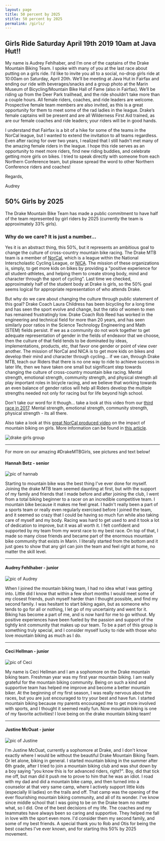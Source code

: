 ```yaml
---
layout: page
title: 50 percent by 2025
stitle: 50 percent by 2025
permalink: /girls/
---
```

##  Girls Ride Saturday April 19th 2019 10am at Java Hut!!

My name is Audrey Fehlhaber, and I’m one of the captains of the Drake Mountain Biking Team. I spoke with many of you at the last race about putting on a girls ride. I’d like to invite you all to a social, no-drop girls ride at 10:00am on Saturday, April 20th. We’ll be meeting at Java Hut in Fairfax and ending our ride with beverages/snacks and a group photo at the Marin Museum of Bicycling/Mountain Bike Hall of Fame (also in Fairfax). We’ll be riding up from the Deer Park trailhead, and the ride shouldn’t take more than a couple hours. All female riders, coaches, and ride leaders are welcome. Prospective female team members are also invited, as this is a great opportunity for them to meet some of the rad ladies in the league. Drake’s female captains will be present and are all Wilderness First Aid trained, as are our female coaches and ride leaders; your riders will be in good hands.

I understand that Fairfax is a bit of a hike for some of the teams in the NorCal league, but I wanted to extend the invitation to all teams regardless. Even after racing for over two years, I realized that I still hadn't met many of the amazing female riders in the league. I hope this ride serves as an opportunity to meet more riders, find new riding buddies, and celebrate getting more girls on bikes. I tried to speak directly with someone from each Northern Conference team, but please spread the word to other Northern Conference riders and coaches!

Regards,

Audrey




##  50% Girls by 2025

The Drake Mountain Bike Team has made a public commitment to have half of the team represented by girl riders by 2025 (currently the team is approximately 33% girls).  

### Why do we care?  It is just a number...

Yes it is an abstract thing, this 50%, but it represents an ambitious goal to change the culture of cross-country mountain bike racing.  The Drake MTB team is a member of [NorCal](http://norcalmtb.org), which is a league within the National Interscholastic Cycling League, or [NICA](http://www.nationalmtb.org/).  The mission of these organizations is, simply, to get more kids on bikes by providing a "positive experience for all student-athletes, and helping them to create strong body, mind and character through the sport of cycling".  Last time we checked, approximately half of the student body at Drake is girls, so the 50% goal seems logical for appropriate representation of who attends Drake.  

But why do we care about changing the culture through public statement of this goal?  Drake Coach Laura Childress has been bicycling for a long time and has seen the sport evolve and change, but the ratio of women to men has remained frustratingly low.  Drake Coach Rob Reed has worked in the engineering and technical field for more than 20 years, and has seen similarly poor ratios in the Science Technology Engineering and Math (STEM) fields persist.  If we as a community do not work together to get adequate representation of gender in the fields of endeavor that we choose, then the culture of that field tends to be dominated by ideas, implementations, products, etc, that favor one gender or point of view over another.  The mission of NorCal and NICA is to get more kids on bikes and develop their mind and character through cycling... if we can, through Drake MTB, teach our Riders that there is no one way to ride to achieve success in later life, then we have taken one small but significant step towards changing the culture of cross-country mountain bike racing.  Mental strength, emotional strength, community strength, and physical strength all play important roles in bicycle racing, and we believe that working towards an even balance of gender ratios will help all Riders develop the multiple strengths needed not only for racing but for life beyond high school.

Don't take our word for it though... take a look at this video from our [third race in 2017](https://www.youtube.com/watch?v=0N8iXa_M5oE).  Mental strength, emotional strength, community strength, physical strength - its all there.

Also take a look at this [great NorCal produced video](https://m.youtube.com/watch?v=RMzVFlOF8R4) on the impact of mountain biking on girls. More information can be found in [this article](https://www.trekbikes.com/us/en_US/story/the_new_normal).


![drake girls group](../images/drake_girls_group.png)

****

For more on our amazing #DrakeMTBGirls, see pictures and text below!

#### Hannah Betz - senior

![pic of hannab](../images/hannahb_girls.jpg)

Starting to mountain bike was the best thing I've ever done for myself. Joining the drake MTB team seemed daunting at first, but with the support of my family and friends that I made before and after joining the club, I went from a total biking beginner to a racer on an incredible competitive team. I mountain bike because it makes me feel great. I hadn't really been a part of a sports team or really even regularly exercised before I joined the team, and it seemed so crazy that I could be having so much fun while also taking care of myself and my body. Racing was hard to get used to and it took a lot of dedication to improve, but it was all worth it. I felt confident and supported by my team from my worst race to my best race. On top of that, I made so many close friends and became part of the enormous mountain bike community that exists in Marin. I literally started from the bottom and it just goes to show that any girl can join the team and feel right at home, no matter the skill level.

****

#### Audrey Fehlhaber - junior

![pic of Audrey](../images/audrey_girls.jpg)

When I joined the mountain biking team, I had no idea what I was getting into. Little did I know that within a few short months I would meet some of my closest friends, push myself harder than I thought possible, and find my second family. I was hesitant to start biking again, but as someone who tends to go for all or nothing, I let go of my uncertainty and went for it. Biking has become a part of me, and is now hard for me to go without. My positive experiences have been fueled by the passion and support of the tightly knit community that makes up our team. To be a part of this group is something truly special, and I consider myself lucky to ride with those who love mountain biking as much as I do.

****

#### Ceci Hellman - junior

![pic of Ceci](../images/girls_ceci.jpg)

My name is Ceci Hellman and I am a sophomore on the Drake mountain biking team. Freshman year was my first year mountain biking. I am really grateful for the mountain biking community. Being on such a kind and supportive team has helped me improve and become a better mountain biker. At the beginning of my first season, I was really nervous about the races, but  you are just encouraged to try your best and have fun. I started mountain biking because my parents encouraged me to get more involved with sports, and I thought it seemed really fun. Now mountain biking is one of my favorite activities! I love being on the drake mountain biking team!

****

#### Justine McOuat - junior

![pic of Justine](../images/justine_girls.jpg)

I'm Justine McOuat, currently a sophomore at Drake, and I don't know exactly where I would be without the beautiful Drake Mountain Biking Team. Or let alone, biking in general. I started mountain biking in the summer after 6th grade, after I tried to join a mountain biking club and was shut down by a boy saying "you know this is for advanced riders, right?". Boy, did that tick me off, but man did it push me to prove to him that he was an idiot. I road with my dad and did a mountain bike camp, and then turned into a counselor at that very same camp, where I actively support little kids (especially lil ladies) on the trails and off. That camp was the opening of the ever flourishing mountain biking community, and all of its wonder. I've know since middle school that I was going to be on the Drake team no matter what, so I did. One of the best decisions of my life. The coaches and my teammates have always been so caring and supportive. They helped me fall in love with the sport even more. I'd consider them my second family, and some of my best friends. A special thank you to Rob and Otis for being the best coaches I've ever known, and for starting this 50% by 2025 movement. 
